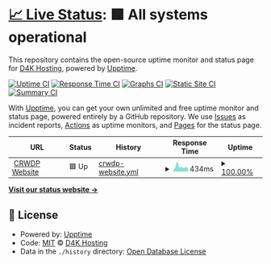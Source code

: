 # [📈 Live Status](https://d4khosting.github.io/uptime-crwdp-ca): <!--live status--> **🟩 All systems operational**

This repository contains the open-source uptime monitor and status page for [D4K Hosting](www.d4khosting.ca), powered by [Upptime](https://github.com/upptime/upptime).

[![Uptime CI](https://github.com/d4khosting/uptime-crwdp-ca/workflows/Uptime%20CI/badge.svg)](https://github.com/d4khosting/uptime-crwdp-ca/actions?query=workflow%3A%22Uptime+CI%22)
[![Response Time CI](https://github.com/d4khosting/uptime-crwdp-ca/workflows/Response%20Time%20CI/badge.svg)](https://github.com/d4khosting/uptime-crwdp-ca/actions?query=workflow%3A%22Response+Time+CI%22)
[![Graphs CI](https://github.com/d4khosting/uptime-crwdp-ca/workflows/Graphs%20CI/badge.svg)](https://github.com/d4khosting/uptime-crwdp-ca/actions?query=workflow%3A%22Graphs+CI%22)
[![Static Site CI](https://github.com/d4khosting/uptime-crwdp-ca/workflows/Static%20Site%20CI/badge.svg)](https://github.com/d4khosting/uptime-crwdp-ca/actions?query=workflow%3A%22Static+Site+CI%22)
[![Summary CI](https://github.com/d4khosting/uptime-crwdp-ca/workflows/Summary%20CI/badge.svg)](https://github.com/d4khosting/uptime-crwdp-ca/actions?query=workflow%3A%22Summary+CI%22)

With [Upptime](https://upptime.js.org), you can get your own unlimited and free uptime monitor and status page, powered entirely by a GitHub repository. We use [Issues](https://github.com/d4khosting/uptime-crwdp-ca/issues) as incident reports, [Actions](https://github.com/d4khosting/uptime-crwdp-ca/actions) as uptime monitors, and [Pages](https://d4khosting.github.io/uptime-crwdp-ca) for the status page.

<!--start: status pages-->
<!-- This summary is generated by Upptime (https://github.com/upptime/upptime) -->
<!-- Do not edit this manually, your changes will be overwritten -->
<!-- prettier-ignore -->
| URL | Status | History | Response Time | Uptime |
| --- | ------ | ------- | ------------- | ------ |
| <img alt="" src="https://d4khosting.github.io/uptime-assets/images/d4k-hosting-favicon.svg" height="13"> [CRWDP Website](https://www.crwdp.ca) | 🟩 Up | [crwdp-website.yml](https://github.com/d4khosting/uptime-crwdp-ca/commits/HEAD/history/crwdp-website.yml) | <details><summary><img alt="Response time graph" src="./graphs/crwdp-website/response-time-week.png" height="20"> 434ms</summary><br><a href="https://crwdp.d4kstatus.net/history/crwdp-website"><img alt="Response time 595" src="https://img.shields.io/endpoint?url=https%3A%2F%2Fraw.githubusercontent.com%2Fd4khosting%2Fuptime-crwdp-ca%2FHEAD%2Fapi%2Fcrwdp-website%2Fresponse-time.json"></a><br><a href="https://crwdp.d4kstatus.net/history/crwdp-website"><img alt="24-hour response time 403" src="https://img.shields.io/endpoint?url=https%3A%2F%2Fraw.githubusercontent.com%2Fd4khosting%2Fuptime-crwdp-ca%2FHEAD%2Fapi%2Fcrwdp-website%2Fresponse-time-day.json"></a><br><a href="https://crwdp.d4kstatus.net/history/crwdp-website"><img alt="7-day response time 434" src="https://img.shields.io/endpoint?url=https%3A%2F%2Fraw.githubusercontent.com%2Fd4khosting%2Fuptime-crwdp-ca%2FHEAD%2Fapi%2Fcrwdp-website%2Fresponse-time-week.json"></a><br><a href="https://crwdp.d4kstatus.net/history/crwdp-website"><img alt="30-day response time 533" src="https://img.shields.io/endpoint?url=https%3A%2F%2Fraw.githubusercontent.com%2Fd4khosting%2Fuptime-crwdp-ca%2FHEAD%2Fapi%2Fcrwdp-website%2Fresponse-time-month.json"></a><br><a href="https://crwdp.d4kstatus.net/history/crwdp-website"><img alt="1-year response time 603" src="https://img.shields.io/endpoint?url=https%3A%2F%2Fraw.githubusercontent.com%2Fd4khosting%2Fuptime-crwdp-ca%2FHEAD%2Fapi%2Fcrwdp-website%2Fresponse-time-year.json"></a></details> | <details><summary><a href="https://crwdp.d4kstatus.net/history/crwdp-website">100.00%</a></summary><a href="https://crwdp.d4kstatus.net/history/crwdp-website"><img alt="All-time uptime 100.00%" src="https://img.shields.io/endpoint?url=https%3A%2F%2Fraw.githubusercontent.com%2Fd4khosting%2Fuptime-crwdp-ca%2FHEAD%2Fapi%2Fcrwdp-website%2Fuptime.json"></a><br><a href="https://crwdp.d4kstatus.net/history/crwdp-website"><img alt="24-hour uptime 100.00%" src="https://img.shields.io/endpoint?url=https%3A%2F%2Fraw.githubusercontent.com%2Fd4khosting%2Fuptime-crwdp-ca%2FHEAD%2Fapi%2Fcrwdp-website%2Fuptime-day.json"></a><br><a href="https://crwdp.d4kstatus.net/history/crwdp-website"><img alt="7-day uptime 100.00%" src="https://img.shields.io/endpoint?url=https%3A%2F%2Fraw.githubusercontent.com%2Fd4khosting%2Fuptime-crwdp-ca%2FHEAD%2Fapi%2Fcrwdp-website%2Fuptime-week.json"></a><br><a href="https://crwdp.d4kstatus.net/history/crwdp-website"><img alt="30-day uptime 100.00%" src="https://img.shields.io/endpoint?url=https%3A%2F%2Fraw.githubusercontent.com%2Fd4khosting%2Fuptime-crwdp-ca%2FHEAD%2Fapi%2Fcrwdp-website%2Fuptime-month.json"></a><br><a href="https://crwdp.d4kstatus.net/history/crwdp-website"><img alt="1-year uptime 100.00%" src="https://img.shields.io/endpoint?url=https%3A%2F%2Fraw.githubusercontent.com%2Fd4khosting%2Fuptime-crwdp-ca%2FHEAD%2Fapi%2Fcrwdp-website%2Fuptime-year.json"></a></details>

<!--end: status pages-->

[**Visit our status website →**](https://d4khosting.github.io/uptime-crwdp-ca)

## 📄 License

- Powered by: [Upptime](https://github.com/upptime/upptime)
- Code: [MIT](./LICENSE) © [D4K Hosting](www.d4khosting.ca)
- Data in the `./history` directory: [Open Database License](https://opendatacommons.org/licenses/odbl/1-0/)
